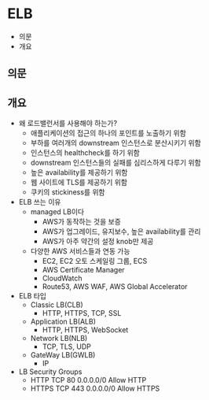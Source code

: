 # ELB

- 의문
- 개요

## 의문

## 개요

- 왜 로드밸런서를 사용해야 하는가?
  - 애플리케이션의 접근의 하나의 포인트를 노출하기 위함
  - 부하를 여러개의 downstream 인스턴스로 분산시키기 위함
  - 인스턴스의 healthcheck를 하기 위함
  - downstream 인스턴스들의 실패를 심리스하게 다루기 위함
  - 높은 availability를 제공하기 위함
  - 웹 사이트에 TLS를 제공하기 위함
  - 쿠키의 stickiness를 위함
- ELB 쓰는 이유
  - managed LB이다
    - AWS가 동작하는 것을 보증
    - AWS가 업그레이드, 유지보수, 높은 availability를 관리
    - AWS가 아주 약간의 설정 knob만 제공
  - 다양한 AWS 서비스들과 연동 가능
    - EC2, EC2 오토 스케일링 그룹, ECS
    - AWS Certificate Manager
    - CloudWatch
    - Route53, AWS WAF, AWS Global Accelerator
- ELB 타입
  - Classic LB(CLB)
    - HTTP, HTTPS, TCP, SSL
  - Application LB(ALB)
    - HTTP, HTTPS, WebSocket
  - Network LB(NLB)
    - TCP, TLS, UDP
  - GateWay LB(GWLB)
    - IP
- LB Security Groups
  - HTTP TCP 80 0.0.0.0/0 Allow HTTP
  - HTTPS TCP 443 0.0.0.0/0 Allow HTTPS
